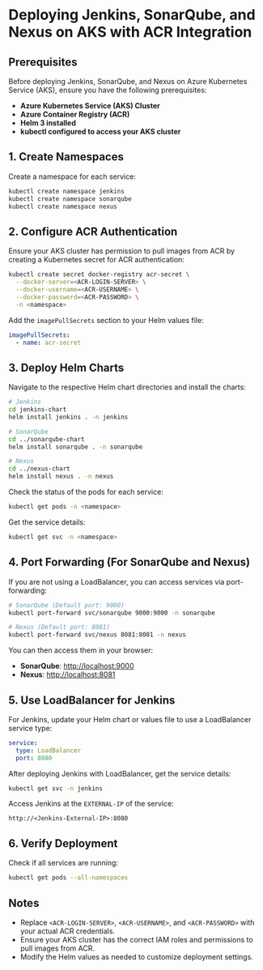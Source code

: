 # Deploying Jenkins, SonarQube, and Nexus on AKS with ACR Integration

## Prerequisites
Before deploying Jenkins, SonarQube, and Nexus on Azure Kubernetes Service (AKS), ensure you have the following prerequisites:

- **Azure Kubernetes Service (AKS) Cluster**
- **Azure Container Registry (ACR)**
- **Helm 3 installed**
- **kubectl configured to access your AKS cluster**

## 1. Create Namespaces
Create a namespace for each service:

```bash
kubectl create namespace jenkins  
kubectl create namespace sonarqube  
kubectl create namespace nexus  
```

## 2. Configure ACR Authentication
Ensure your AKS cluster has permission to pull images from ACR by creating a Kubernetes secret for ACR authentication:

```bash
kubectl create secret docker-registry acr-secret \
  --docker-server=<ACR-LOGIN-SERVER> \
  --docker-username=<ACR-USERNAME> \
  --docker-password=<ACR-PASSWORD> \
  -n <namespace>
```

Add the `imagePullSecrets` section to your Helm values file:

```yaml
imagePullSecrets:
  - name: acr-secret
```

## 3. Deploy Helm Charts
Navigate to the respective Helm chart directories and install the charts:

```bash
# Jenkins  
cd jenkins-chart  
helm install jenkins . -n jenkins  

# SonarQube  
cd ../sonarqube-chart  
helm install sonarqube . -n sonarqube  

# Nexus  
cd ../nexus-chart  
helm install nexus . -n nexus  
```

Check the status of the pods for each service:

```bash
kubectl get pods -n <namespace>
```

Get the service details:

```bash
kubectl get svc -n <namespace>
```

## 4. Port Forwarding (For SonarQube and Nexus)
If you are not using a LoadBalancer, you can access services via port-forwarding:

```bash
# SonarQube (Default port: 9000)  
kubectl port-forward svc/sonarqube 9000:9000 -n sonarqube  

# Nexus (Default port: 8081)  
kubectl port-forward svc/nexus 8081:8081 -n nexus  
```

You can then access them in your browser:

- **SonarQube**: [http://localhost:9000](http://localhost:9000)
- **Nexus**: [http://localhost:8081](http://localhost:8081)

## 5. Use LoadBalancer for Jenkins
For Jenkins, update your Helm chart or values file to use a LoadBalancer service type:

```yaml
service:
  type: LoadBalancer
  port: 8080
```

After deploying Jenkins with LoadBalancer, get the service details:

```bash
kubectl get svc -n jenkins
```

Access Jenkins at the `EXTERNAL-IP` of the service:

```text
http://<Jenkins-External-IP>:8080
```

## 6. Verify Deployment
Check if all services are running:

```bash
kubectl get pods --all-namespaces
```

## Notes
- Replace `<ACR-LOGIN-SERVER>`, `<ACR-USERNAME>`, and `<ACR-PASSWORD>` with your actual ACR credentials.
- Ensure your AKS cluster has the correct IAM roles and permissions to pull images from ACR.
- Modify the Helm values as needed to customize deployment settings.


